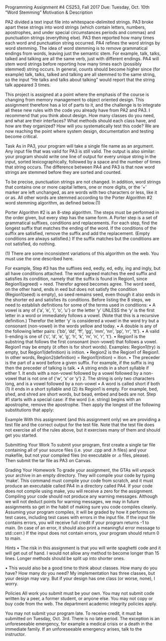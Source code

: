 Programming Assignment #4
CS253, Fall 2017
Due: Tuesday, Oct. 10th
“Word Stemming”
Motivation & Description

PA2 divided a text input file into whitespace-delimited strings. PA3 broke apart these strings into
word strings (which contain letters, numbers, apostrophes, and under special circumstances
periods and commas) and punctuation strings (everything else). PA3 then reported how many
times each word and punctuation string occurred. PA4 refines the word strings by word
stemming. The idea of word stemming is to remove grammatical endings from words, leaving just
the semantic stem. For example, talk, talks, talked and talking are all the same verb, just with
different endings. PA4 will stem word strings before reporting how many times each (possibly
stemmed) string occurs. In general, counts should become higher since (for example) talk, talks,
talked and talking are all stemmed to the same string, so the input “He talks and talks about
talking” would report that the string talk appeared 3 times.

This project is assigned at a point where the emphasis of the course is changing from memory
management to object oriented design. This assignment therefore has a lot of parts to it, and the
challenge is to integrate all these new rules with the code you already have from PA2 and PA3. I
recommend that you think about design. How many classes do you need, and what are their
interfaces? What methods should each class have, and how are they organized? How will you
systematically test this code? We are now reaching the point where system design, documentation
and testing become critical.

Task
As in PA3, your program will take a single file name as an argument. Any input file that was
valid for PA3 is still valid. The output is also similar: your program should write one line of
output for every unique string in the input, sorted lexicographically, followed by a space and the
number of times that string occurs. The difference between PA4 and PA3 is that now word strings
are stemmed before they are sorted and counted.

To be precise, punctuation strings are not changed. In addition, word strings that contains one or
more capital letters, one or more digits, or the ‘+’ marker are left unchanged, as are words with
two characters or less, like it or as. All other words are stemmed according to the Porter
Algorithm #2 word stemming algorithm, as defined below.(1)

Porter Algorithm #2 is an 8-step algorithm. The steps must be performed in the order given, but
every step has the same form. A Porter step is a set of grammatical suffixes, conditions and
replacements. For each step, find the longest suffix that matches the ending of the word. If the
conditions of the suffix are satisfied, remove the suffix and add the replacement. (Empty
conditions are always satisfied.) If the suffix matches but the conditions are not satisfied, do
nothing.

 (1) There are some inconsistent variations of this algorithm on the web. You must use the one described here.
 
For example, Step #3 has the suffixes eed, eedly, ed, edly, ing and ingly, but all have conditions
attached. The word agreed matches the eed suffix and satisfies its condition, namely that the
suffix is found in Region1, since Region1(agreed) = reed. Therefor agreed becomes agree. The
word seed, on the other hand, ends in eed but does not satisfy the condition (Region1(seed) is
empty), so seed remains seed, even though it also ends in the shorter ed and satisfies its
conditions.
Before listing the 8 steps, we need to establish definitions for some of the terms used in
conditions:
  • A vowel is any of {‘a’, ‘e’, ‘i’, ‘o’, ‘u’} or the letter ‘y’ UNLESS the ‘y’ is the first letter
in a word or immediately follows a vowel. (Note that this is a recursive definition.)
Therefor the letter ‘y’ is considered a vowel in the word try but a consonant (non-vowel)
in the words yellow and today.
  • A double is any of the following letter pairs: {‘bb’, ‘dd’, ‘ff’, ‘gg’, ‘mm’, ‘nn’, ‘pp’, ‘rr’,
‘tt’}.
  • A valid li-ending is one of {‘c’, ‘d’, ‘e’, ‘g’, ‘h’, ‘k’, ‘m’, ‘n’, ‘r’, ‘t’}.
  • Region1 is the substring that follows the first consonant (non-vowel) that follows a
vowel. Region1 may be empty (it often is for short words). Examples: Region1(try) is
empty, but Region1(definition) is inition.
  • Region2 is the Region1 of Region1. In other words, Region2(definition) =
Region1(inition) = ition.
  • The preceder is the part of a word before a given suffix. For example, if the suffix is ing
then the preceder of talking is talk.
  • A string ends in a short syllable if either
    1. It ends with a non-vowel followed by a vowel followed by a non-vowel that is
not one of {‘w’, ‘x’ or ‘y’}
    2. The string is only two characters long, and is a vowel followed by a non-vowel
  • A word is called short if both (1) it ends in a short syllable and (2) its Region1 is empty.
    For example, bed, shed, and shred are short words, but bead, embed and beds are not.
Step #1 starts with a special case: if the word (i.e. string) begins with an apostrophe, remove the
apostrophe. Then apply the longest of the following substitutions that apply:


Example
With this assignment (and this assignment only) we are providing a test file and the correct output
for the test file. Note that the test file does not exercise all of the rules above, but it exercises
many of them and should get you started.

Submitting Your Work
To submit your program, first create a single tar file containing all of your source files (i.e. your
.cpp and .h files) and your makefile, but not your compiled files (no executable or .o files,
please). Then submit the tar file as PA3 on Canvas.

Grading Your Homework
To grade your assignment, the GTAs will unpack your archive in an empty directory. They will compile
your code by typing ‘make’. This command must compile your code from scratch, and it must produce an
executable called PA4 in a directory called PA4. If your code does not compile using make, you will
receive a zero for the assignment. Compiling your code should not produce any warning messages.
Although we will not deduct points for warning messages, we may in future assignments so get in the habit
of making sure you code compiles cleanly. Assuming your program compiles, it will be graded by how it
performs on test cases, including test cases with errors in the input file. If the input file contains errors, you
will receive full credit if your program returns -1 to main. (In case of an error, it should also print a
meaningful error message to std::cerr.) If the input does not contain errors, your program should return 0 to
main.

Hints
• The risk in this assignment is that you will write spaghetti code and it will get out of
hand. I would not allow any method to become longer than 15 lines. Longer methods
should be split up into shorter ones.

• This would also be a good time to think about classes. How many do you have? How
many do you need? My implementation has three classes, but your design may vary. But
if your design has one class (or worse, none), I worry.

Policies
All work you submit must be your own. You may not submit code written by a peer, a former
student, or anyone else. You may not copy or buy code from the web. The department academic
integrity policies apply.

You may not submit your program late. To receive credit, it must be submitted on Tuesday, Oct.
3rd. There is no late period. The exception is an unforeseeable emergency, for example a medical
crisis or a death in the immediate family. If an unforeseeable emergency arises, talk to the
instructor.
